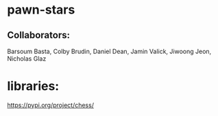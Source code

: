 # pawn-stars

## Collaborators:
Barsoum Basta, Colby Brudin, Daniel Dean, Jamin Valick, Jiwoong Jeon, Nicholas Glaz


# libraries:
https://pypi.org/project/chess/
